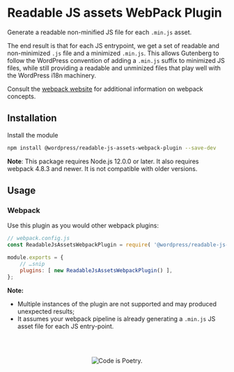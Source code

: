 # Readable JS assets WebPack Plugin

Generate a readable non-minified JS file for each `.min.js` asset.

The end result is that for each JS entrypoint, we get a set of readable and non-minimized `.js` file and a minimized `.min.js`. This allows Gutenberg to follow the WordPress convention of adding a `.min.js` suffix to minimized JS files, while still providing a readable and unminized files that play well with the WordPress i18n machinery.

Consult the [webpack website](https://webpack.js.org) for additional information on webpack concepts.

## Installation

Install the module

```bash
npm install @wordpress/readable-js-assets-webpack-plugin --save-dev
```

**Note**: This package requires Node.js 12.0.0 or later. It also requires webpack 4.8.3 and newer. It is not compatible with older versions.

## Usage

### Webpack

Use this plugin as you would other webpack plugins:

```js
// webpack.config.js
const ReadableJsAssetsWebpackPlugin = require( '@wordpress/readable-js-assets-webpack-plugin' );

module.exports = {
	// …snip
	plugins: [ new ReadableJsAssetsWebpackPlugin() ],
};
```

**Note:**
- Multiple instances of the plugin are not supported and may produced unexpected results;
- It assumes your webpack pipeline is already generating a `.min.js` JS asset file for each JS entry-point.

<br/><br/><p align="center"><img src="https://s.w.org/style/images/codeispoetry.png?1" alt="Code is Poetry." /></p>
